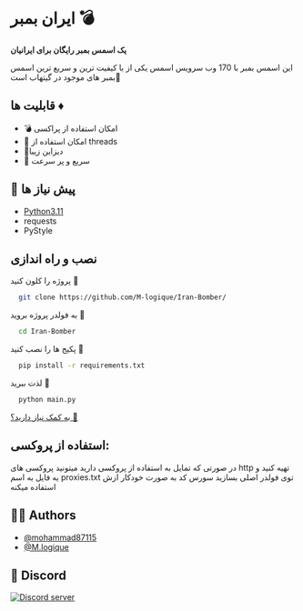 # ایران بمبر 💣
**یک اسمس بمبر رایگان برای ایرانیان**

این اسمس بمبر با 170 وب سرویس اسمس یکی از با کیفیت ترین و سریع ترین اسمس بمبر های موجود در گیتهاب است💊
## قابلیت ها ♦

-  💣 امکان استفاده از پراکسی
-  💊 امکان استفاده از threads 
-  🍇دیزاین زیبا 
-  🔪 سریع و پر سرعت 

## 📃 پیش نیاز ها
- [Python3.11](https://www.python.org/downloads/)
- requests
- PyStyle
## نصب و راه اندازی

پروژه را کلون کنید 🔗

```bash
  git clone https://github.com/M-logique/Iran-Bomber/
```

به فولدر پروژه بروید 📂

```bash
  cd Iran-Bomber
```

پکیج ها را نصب کنید 🔻

```bash
  pip install -r requirements.txt
```

لذت ببرید 💖

```bash
  python main.py
```


 [به کمک نیاز دارید؟ 🤔](https://github.com/M-logique/Iran-Bomber/issues)
 
## استفاده از پروکسی: 
در صورتی که تمایل به استفاده از پروکسی دارید میتونید پروکسی های http تهیه کنید و یه فایل به اسم proxies.txt توی فولدر اصلی بسازید
سورس کد به صورت خودکار ازش استفاده میکنه

## 👨‍🏭 Authors

- [@mohammad87115](https://www.github.com/mohammad87115)
- [@M.logique](https://www.github.com/M-logique)


## 🔗 Discord
[![Discord server](https://discordapp.com/api/guilds/1039243284863795312/embed.png?style=banner3)](https://discord.gg/gCkUyjKE6g)